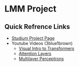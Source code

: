 # LMM Project
## Quick Refrence Links
 - [Studium Project Page](https://uppsala.instructure.com/courses/94786/pages/project-announcement?module_item_id=1146885)
 - Youtube Videos (3blue1brown)
    - [Visual Intro to Transformers](https://youtu.be/wjZofJX0v4M)
    - [Attention Layers](https://youtu.be/eMlx5fFNoYc)
    - [Multilayer Perceptrons](https://youtu.be/9-Jl0dxWQs8)
